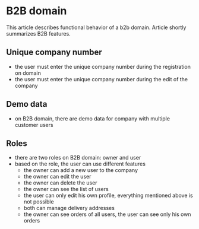 # B2B domain

This article describes functional behavior of a b2b domain. Article shortly summarizes B2B features.

## Unique company number

-   the user must enter the unique company number during the registration on domain
-   the user must enter the unique company number during the edit of the company

## Demo data

-   on B2B domain, there are demo data for company with multiple customer users

## Roles

-   there are two roles on B2B domain: owner and user
-   based on the role, the user can use different features
    -   the owner can add a new user to the company
    -   the owner can edit the user
    -   the owner can delete the user
    -   the owner can see the list of users
    -   the user can only edit his own profile, everything mentioned above is not possible
    -   both can manage delivery addresses
    -   the owner can see orders of all users, the user can see only his own orders
